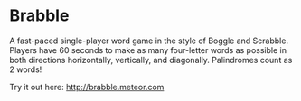 # Brabble
A fast-paced single-player word game in the style of Boggle and Scrabble. Players have 60 seconds to make as many four-letter words as possible in both directions horizontally, vertically, and diagonally. Palindromes count as 2 words!

Try it out here: http://brabble.meteor.com



